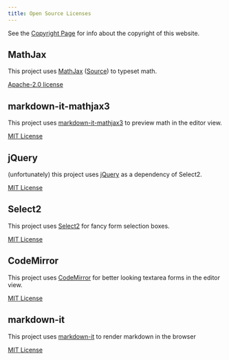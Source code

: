 ```yaml
---
title: Open Source Licenses
---
```


See the [Copyright Page](./copyright) for info about the copyright of this website.

## MathJax

This project uses [MathJax](https://www.mathjax.org/) ([Source](https://github.com/mathjax/MathJax)) to typeset math.

[Apache-2.0 license](https://github.com/mathjax/MathJax/blob/a01f41e0c269ee0ae1ea87048a865a35d21bf771/LICENSE)

## markdown-it-mathjax3

This project uses [markdown-it-mathjax3](https://github.com/tani/markdown-it-mathjax3) to preview math in the editor view.

[MIT License](https://github.com/tani/markdown-it-mathjax3/blob/d46f0969ec221b5a88a1d0500fdab8293690b931/LICENSE)

## jQuery

(unfortunately) this project uses [jQuery](https://jquery.com/) as a dependency of Select2.

[MIT License](https://github.com/jquery/jquery/blob/11611967adf2bd9ff4304132f917629ec1134049/LICENSE.txt)

## Select2

This project uses [Select2](https://select2.org/) for fancy form selection boxes.

[MIT License](https://github.com/select2/select2/blob/2eadef964f6fc1df66b279f3f2167756e3bbd2b6/LICENSE.md)

## CodeMirror

This project uses [CodeMirror](https://codemirror.net/) for better looking textarea forms in the editor view.

[MIT License](https://github.com/codemirror/dev/blob/f9554a9e1d1fad2ae94aff7e4f2e65b29245602d/LICENSE)

## markdown-it

This project uses [markdown-it](https://github.com/markdown-it/markdown-it) to render markdown in the browser

[MIT License](https://github.com/markdown-it/markdown-it/blob/9afffbaefd4dce87ca609deb9f9b58accc69f032/LICENSE)
